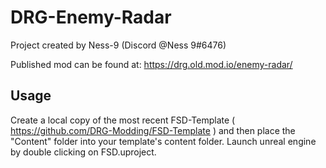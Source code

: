 # DRG-Enemy-Radar

Project created by Ness-9 (Discord @Ness 9#6476)

Published mod can be found at: https://drg.old.mod.io/enemy-radar/

## Usage
Create a local copy of the most recent FSD-Template ( https://github.com/DRG-Modding/FSD-Template ) and then place the "Content" folder into your template's content folder. Launch unreal engine by double clicking on FSD.uproject.
